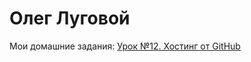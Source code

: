 

# Олег Луговой


Мои домашние задания:                           [Урок №12. Хостинг от GitHub](https://ozlugovo.github.io/lesson_12/index.html "Урок №12. Хостинг от GitHub")
